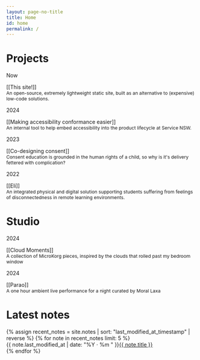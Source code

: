 ```yaml
---
layout: page-no-title
title: Home
id: home
permalink: /
---
```


<h1>Projects</h1>
<!-- <div>
{% for page in site.pages %}
  {% if page.path contains 'projects/' %}
  <div class="pt">
  <flex class="align-baseline">
    <div class="label muted"><p>{{page.last_modified_at | date:"%Y"}}</p></div>
    <div>
      <a class="internal-link">{{ page.title }}</a>
      <p style="margin-top: 0; font-size: 0.875em" class="subtext">{{  page.content | strip_html | truncatewords: 20  }}</p>
    </div>
    </flex>
</div>
  {% endif %}
{% endfor %}
</div> -->
<!-- <p>A collection of design, research, and work projects.</p> -->
<div class="pt">
  <flex class="align-baseline">
    <div class="label muted"><p>Now</p></div>
    <div>
      [[This site!]]
      <p style="margin-top: 0; font-size: 0.875em" class="subtext">An open-source, extremely lightweight static site, built as an alternative to (expensive) low-code solutions.</p>
    </div>
    </flex>
</div>
<div class="pt">
  <flex class="align-baseline">
    <div class="label muted"><p>2024</p></div>
    <div>
      [[Making accessibility conformance easier]]
      <p style="margin-top: 0; font-size: 0.875em" class="subtext">An internal tool to help embed accessibility into the product lifecycle at Service NSW.</p>
    </div>
    </flex>
</div>

<div class="pt">
  <flex class="align-baseline">
    <div class="label muted"><p>2023</p></div>
    <div>
      [[Co-designing consent]]
      <p style="margin-top: 0; font-size: 0.875em" class="subtext">Consent education is grounded in the human rights of a child, so why is it's delivery fettered with complication?</p>
    </div>
    </flex>
</div>

<div class="pt">
  <flex class="align-baseline">
  <div class="label muted"><p>2022</p></div>
    <div>
      [[Eli]]
      <p style="margin-top: 0; font-size: 0.875em" class="subtext">An integrated physical and digital solution supporting students suffering from feelings of disconnectedness in remote learning environments.</p>
    </div>
    </flex>
</div>


<h1>Studio</h1>
<!-- <p>An amalgamation of music, photos, visuals and more.</p> -->
<div class="pt">
  <flex class="align-baseline">
    <div class="label muted"><p>2024</p></div>
    <div>
      [[Cloud Moments]]
      <p style="margin-top: 0; font-size: 0.875em" class="subtext">A collection of MicroKorg pieces, inspired by the clouds that rolled past my bedroom window</p>
    </div>
    </flex>
</div>
<div class="pt">
  <flex class="align-baseline">
    <div class="label muted"><p>2024</p></div>
    <div>
      [[Parao]]
      <p style="margin-top: 0; font-size: 0.875em" class="subtext">A one hour ambient live performance for a night curated by Moral Laxa</p>
    </div>
    </flex>
</div>


<h1>Latest notes</h1>
<ul style="list-style-type: none; padding-left: 0em;" class="pt">
  {% assign recent_notes = site.notes | sort: "last_modified_at_timestamp" | reverse %}
  {% for note in recent_notes limit: 5 %}
    <li>
      <span style="display: inline-block" class ="label muted">{{ note.last_modified_at | date: "%Y · %m " }}</span><a class="internal-link" href="{{ site.baseurl }}{{ note.url }}">{{ note.title }}</a>
    </li>
  {% endfor %}
</ul>
